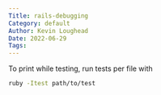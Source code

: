 ```yaml
---
Title: rails-debugging
Category: default
Author: Kevin Loughead
Date: 2022-06-29
Tags:
---
```


To print while testing, run tests per file with

```bash
ruby -Itest path/to/test
```
